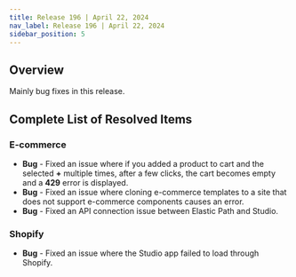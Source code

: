 ```yaml
---
title: Release 196 | April 22, 2024
nav_label: Release 196 | April 22, 2024
sidebar_position: 5
---
```


## Overview

Mainly bug fixes in this release.

## Complete List of Resolved Items

### E-commerce

* **Bug** - Fixed an issue where if you added a product to cart and the selected **+** multiple times, after a few clicks, the cart becomes empty and a **429** error is displayed.
* **Bug** - Fixed an issue where cloning e-commerce templates to a site that does not support e-commerce components causes an error.
* **Bug** - Fixed an API connection issue between Elastic Path and Studio.

### Shopify

* **Bug** - Fixed an issue where the Studio app failed to load through Shopify.